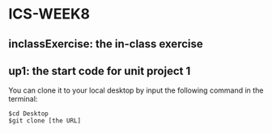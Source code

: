 # ICS-WEEK8
## inclassExercise: the in-class exercise
## up1: the start code for unit project 1

You can clone it to your local desktop by input the following command in the terminal:

    $cd Desktop
    $git clone [the URL]
